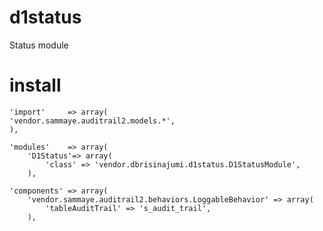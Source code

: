d1status
========

Status module

install
========

    'import'     => array(
    'vendor.sammaye.auditrail2.models.*',
    ),

    'modules'    => array(
        'D1Status'=> array(
            'class' => 'vendor.dbrisinajumi.d1status.D1StatusModule',
        ),

    'components' => array(
        'vendor.sammaye.auditrail2.behaviors.LoggableBehavior' => array(
            'tableAuditTrail' => 's_audit_trail',
        ),
